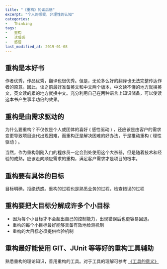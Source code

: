 ```yaml
---
title: "《重构》的读后感"
excerpt: "个人的感受，非理性的认知"
categories:
-   Thinking
tags:
-   重构
-   读后感
-   感悟
last_modified_at: 2019-01-08
---
```


## 重构是本好书

作者优秀，作品优秀，翻译也很优秀。但是，无论多么好的翻译也无法完整传达作者的原意。因此，读之前最好准备英文和中文两个版本，中文读不懂的地方就换英文，英文读的累的地方就换中文。充分利用自己在两种语言上知识储备，可以使读这本书产生事半功倍的效果。

## 重构是由需求驱动的

为什么要重构？不仅仅是个人或团体的喜好 ( 感性驱动 ) ，还应该是由客户的需求变更导致项目迭代出现困难，而重构正是解决困难的好办法，于是推动重构 ( 理性驱动 ) 。

当然，作为重构刚刚入门的程序员一定会到处使用这个大杀器，但是随着技术和经验的成熟，应该走向顺应需求的重构，满足客户需求才是项目的根本。

## 重构要有具体的目标

目标明确，拒绝诱惑。重构的过程也是熟悉业务的过程，检查错误的过程

## 重构要把大目标分解成许多个小目标

-   因为每个小目标才不会超出自己的控制能力，出现错误后也更容易回退。
-   重构的每个小目标最好能够具备有效地检测机制
-   重构的大目标必须提供检验机制

## 重构最好能使用 GIT、JUnit 等等好的重构工具辅助

熟悉重构的理论知识，善用重构的工具。对于工具的理解可参考 [《工具的意义》](https://zhuyuanxiang.github.io/thinking/%E5%B7%A5%E5%85%B7%E7%9A%84%E6%84%8F%E4%B9%89/)
